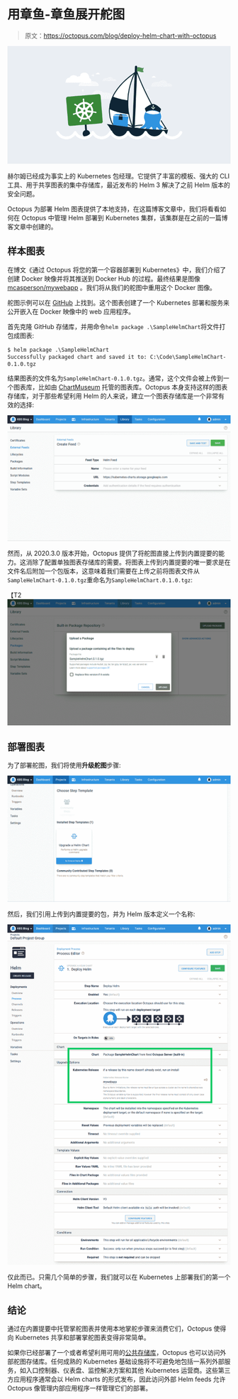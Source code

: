 # 用章鱼-章鱼展开舵图

> 原文：<https://octopus.com/blog/deploy-helm-chart-with-octopus>

[![Deploy a Helm chart with Octopus](img/62e4c902fb07c3adcf52633c1f85ca29.png)](#)

赫尔姆已经成为事实上的 Kubernetes 包经理。它提供了丰富的模板、强大的 CLI 工具、用于共享图表的集中存储库，最近发布的 Helm 3 解决了之前 Helm 版本的安全问题。

Octopus 为部署 Helm 图表提供了本地支持，在这篇博客文章中，我们将看看如何在 Octopus 中管理 Helm 部署到 Kubernetes 集群，该集群是在之前的一篇博客文章中创建的。

## 样本图表

在博文《通过 Octopus 将您的第一个容器部署到 Kubernetes》中，我们介绍了创建 Docker 映像并将其推送到 Docker Hub 的过程。最终结果是图像 [mcasperson/mywebapp](https://hub.docker.com/r/mcasperson/mywebapp) 。我们将从我们的舵图中重用这个 Docker 图像。

舵图示例可以在 [GitHub](https://github.com/OctopusSamples/SampleHelmChart) 上找到。这个图表创建了一个 Kubernetes 部署和服务来公开嵌入在 Docker 映像中的 web 应用程序。

首先克隆 GitHub 存储库，并用命令`helm package .\SampleHelmChart`将文件打包成图表:

```
$ helm package .\SampleHelmChart
Successfully packaged chart and saved it to: C:\Code\SampleHelmChart-0.1.0.tgz 
```

结果图表的文件名为`SampleHelmChart-0.1.0.tgz`。通常，这个文件会被上传到一个图表库，比如由 [ChartMuseum](https://chartmuseum.com/) 托管的图表库。Octopus 本身支持这样的图表存储库，对于那些希望利用 Helm 的人来说，建立一个图表存储库是一个非常有效的选择:

[![](img/754a403a3b898fe1a78925ab5d67da42.png)](#)

然而，从 2020.3.0 版本开始，Octopus 提供了将舵图直接上传到内置提要的能力。这消除了配置单独图表存储库的需要。将图表上传到内置提要的唯一要求是在文件名后附加一个包版本，这意味着我们需要在上传之前将图表文件从`SampleHelmChart-0.1.0.tgz`重命名为`SampleHelmChart.0.1.0.tgz`:

【T2 ![](img/d0ae32c32c6ece813018a13a2b50775b.png)

## 部署图表

为了部署舵图，我们将使用**升级舵图**步骤:

[![](img/1b2f68abd94063ec95d1824dda622990.png)](#)

然后，我们引用上传到内置提要的包，并为 Helm 版本定义一个名称:

[![](img/822f5b0d2e8b171afc90bf054cdbef6d.png)](#)

仅此而已。只需几个简单的步骤，我们就可以在 Kubernetes 上部署我们的第一个 Helm chart。

## 结论

通过在内置提要中托管掌舵图表并使用本地掌舵步骤来消费它们，Octopus 使得向 Kubernetes 共享和部署掌舵图表变得非常简单。

如果你已经部署了一个或者希望利用可用的[公共存储库](https://github.com/helm/charts)，Octopus 也可以访问外部舵图存储库。任何成熟的 Kubernetes 基础设施将不可避免地包括一系列外部服务，如入口控制器、仪表盘、监控解决方案和其他 Kubernetes 运营商。这些第三方应用程序通常会以 Helm charts 的形式发布，因此访问外部 Helm feeds 允许 Octopus 像管理内部应用程序一样管理它们的部署。